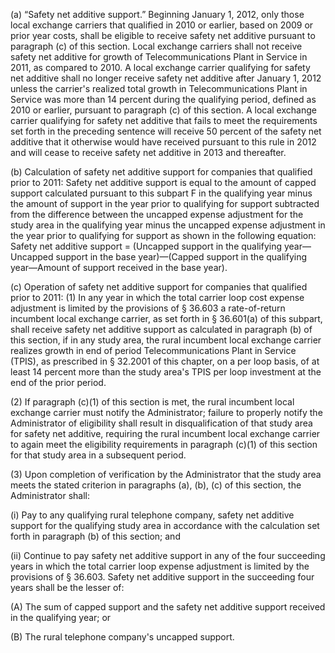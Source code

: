 (a) “Safety net additive support.” Beginning January 1, 2012, only those local exchange carriers that qualified in 2010 or earlier, based on 2009 or prior year costs, shall be eligible to receive safety net additive pursuant to paragraph (c) of this section. Local exchange carriers shall not receive safety net additive for growth of Telecommunications Plant in Service in 2011, as compared to 2010. A local exchange carrier qualifying for safety net additive shall no longer receive safety net additive after January 1, 2012 unless the carrier's realized total growth in Telecommunications Plant in Service was more than 14 percent during the qualifying period, defined as 2010 or earlier, pursuant to paragraph (c) of this section. A local exchange carrier qualifying for safety net additive that fails to meet the requirements set forth in the preceding sentence will receive 50 percent of the safety net additive that it otherwise would have received pursuant to this rule in 2012 and will cease to receive safety net additive in 2013 and thereafter.

(b) Calculation of safety net additive support for companies that qualified prior to 2011: Safety net additive support is equal to the amount of capped support calculated pursuant to this subpart F in the qualifying year minus the amount of support in the year prior to qualifying for support subtracted from the difference between the uncapped expense adjustment for the study area in the qualifying year minus the uncapped expense adjustment in the year prior to qualifying for support as shown in the following equation: Safety net additive support = (Uncapped support in the qualifying year—Uncapped support in the base year)—(Capped support in the qualifying year—Amount of support received in the base year).

(c) Operation of safety net additive support for companies that qualified prior to 2011: (1) In any year in which the total carrier loop cost expense adjustment is limited by the provisions of § 36.603 a rate-of-return incumbent local exchange carrier, as set forth in § 36.601(a) of this subpart, shall receive safety net additive support as calculated in paragraph (b) of this section, if in any study area, the rural incumbent local exchange carrier realizes growth in end of period Telecommunications Plant in Service (TPIS), as prescribed in § 32.2001 of this chapter, on a per loop basis, of at least 14 percent more than the study area's TPIS per loop investment at the end of the prior period.

(2) If paragraph (c)(1) of this section is met, the rural incumbent local exchange carrier must notify the Administrator; failure to properly notify the Administrator of eligibility shall result in disqualification of that study area for safety net additive, requiring the rural incumbent local exchange carrier to again meet the eligibility requirements in paragraph (c)(1) of this section for that study area in a subsequent period.

(3) Upon completion of verification by the Administrator that the study area meets the stated criterion in paragraphs (a), (b), (c) of this section, the Administrator shall:

(i) Pay to any qualifying rural telephone company, safety net additive support for the qualifying study area in accordance with the calculation set forth in paragraph (b) of this section; and

(ii) Continue to pay safety net additive support in any of the four succeeding years in which the total carrier loop expense adjustment is limited by the provisions of § 36.603. Safety net additive support in the succeeding four years shall be the lesser of:

(A) The sum of capped support and the safety net additive support received in the qualifying year; or

(B) The rural telephone company's uncapped support.


